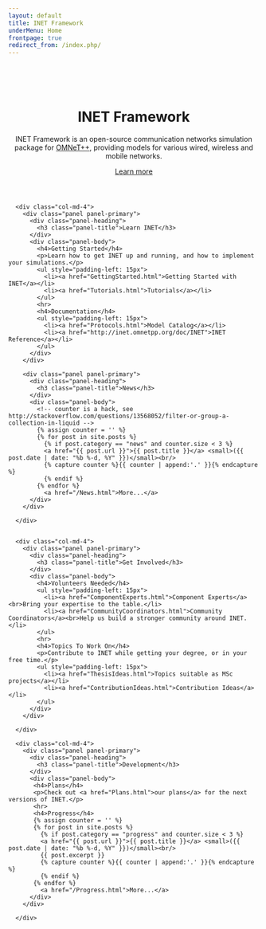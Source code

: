 ```yaml
---
layout: default
title: INET Framework
underMenu: Home
frontpage: true
redirect_from: /index.php/
---
```


<header>
<div class="jumbotron" style="background-image: url('images/minecraft-background2.jpg'); background-size: 100% 100%;">
  <div class="container">
    <br><br><br>
    <h1>INET Framework</h1>
    <p>
      INET Framework is an open-source communication networks simulation package for
      <a href="http://omnetpp.org" target="_blank">OMNeT++</a>,
      providing models for various wired, wireless and mobile networks.
    </p>
    <p><a class="btn btn-primary btn-lg" href="Introduction.html">Learn more</a></p>
  </div>
</div>
</header>

<div class="container">
  <div class="row">

      <div class="col-md-4">
        <div class="panel panel-primary">
          <div class="panel-heading">
            <h3 class="panel-title">Learn INET</h3>
          </div>
          <div class="panel-body">
            <h4>Getting Started</h4>
            <p>Learn how to get INET up and running, and how to implement your simulations.</p>
            <ul style="padding-left: 15px">
              <li><a href="GettingStarted.html">Getting Started with INET</a></li>
              <li><a href="Tutorials.html">Tutorials</a></li>
            </ul>
            <hr>
            <h4>Documentation</h4>
            <ul style="padding-left: 15px">
              <li><a href="Protocols.html">Model Catalog</a></li>
              <li><a href="http://inet.omnetpp.org/doc/INET">INET Reference</a></li>
            </ul>
          </div>
        </div>

        <div class="panel panel-primary">
          <div class="panel-heading">
            <h3 class="panel-title">News</h3>
          </div>
          <div class="panel-body">
            <!-- counter is a hack, see http://stackoverflow.com/questions/13568052/filter-or-group-a-collection-in-liquid -->
            {% assign counter = '' %}
            {% for post in site.posts %}
              {% if post.category == "news" and counter.size < 3 %}
              <a href="{{ post.url }}">{{ post.title }}</a> <small>({{ post.date | date: "%b %-d, %Y" }})</small><br/>
              {% capture counter %}{{ counter | append:'.' }}{% endcapture %}
              {% endif %}
            {% endfor %}
              <a href="/News.html">More...</a>
          </div>
        </div>

      </div>


      <div class="col-md-4">
        <div class="panel panel-primary">
          <div class="panel-heading">
            <h3 class="panel-title">Get Involved</h3>
          </div>
          <div class="panel-body">
            <h4>Volunteers Needed</h4>
            <ul style="padding-left: 15px">
              <li><a href="ComponentExperts.html">Component Experts</a><br>Bring your expertise to the table.</li>
              <li><a href="CommunityCoordinators.html">Community Coordinators</a><br>Help us build a stronger community around INET.</li>
            </ul>
            <hr>
            <h4>Topics To Work On</h4>
            <p>Contribute to INET while getting your degree, or in your free time.</p>
            <ul style="padding-left: 15px">
              <li><a href="ThesisIdeas.html">Topics suitable as MSc projects</a></li>
              <li><a href="ContributionIdeas.html">Contribution Ideas</a></li>
            </ul>
          </div>
        </div>

      </div>

      <div class="col-md-4">
        <div class="panel panel-primary">
          <div class="panel-heading">
            <h3 class="panel-title">Development</h3>
          </div>
          <div class="panel-body">
           <h4>Plans</h4>
           <p>Check out <a href="Plans.html">our plans</a> for the next versions of INET.</p>
           <hr>
           <h4>Progress</h4>
           {% assign counter = '' %}
           {% for post in site.posts %}
             {% if post.category == "progress" and counter.size < 3 %}
             <a href="{{ post.url }}">{{ post.title }}</a> <small>({{ post.date | date: "%b %-d, %Y" }})</small><br/>
             {{ post.excerpt }}
             {% capture counter %}{{ counter | append:'.' }}{% endcapture %}
             {% endif %}
           {% endfor %}
             <a href="/Progress.html">More...</a>
          </div>
        </div>

      </div>
  </div>

</div>

